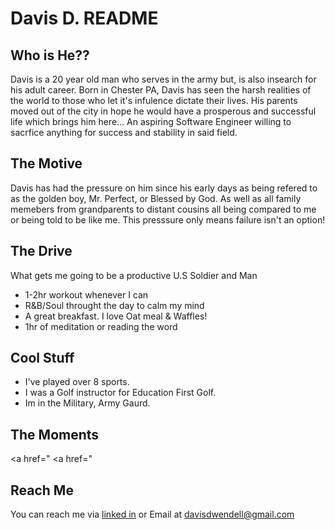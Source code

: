 # Davis D. README

## Who is He??

Davis is a 20 year old man who serves in the army but, is also insearch for his adult career. Born in Chester PA, Davis has seen the harsh realities of the world to those who let it's infulence dictate their lives. His parents moved out of the city in hope he would have a prosperous and successful life which brings him here... An aspiring Software Engineer willing to sacrfice anything for success and stability in said field.

## The Motive

Davis has had the pressure on him since his early days as being refered to as the golden boy, Mr. Perfect, or Blessed by God. As well as all family memebers from grandparents to distant cousins all being compared to me or being told to be like me. This presssure only means failure isn't an option!

## The Drive

What gets me going to be a productive U.S Soldier and Man

* 1-2hr workout whenever I can
* R&B/Soul throught the day to calm my mind
* A great breakfast. I love Oat meal & Waffles!
* 1hr of meditation or reading the word

## Cool Stuff

* I've played over 8 sports.
* I was a Golf instructor for Education First Golf.
* Im in the Military, Army Gaurd.

## The Moments
<a href="
<a href="
  
## Reach Me

  You can reach me via [linked in][linkedin-link] or Email at davisdwendell@gmail.com


[linkedin-link]: www.linkedin.com/in/davisdw2004
